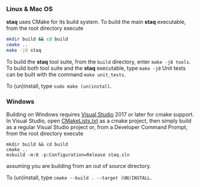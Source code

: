 ### Linux & Mac OS

**staq** uses CMake for its build system. To build the main **staq**
executable, from the root directory execute

  ```bash
  mkdir build && cd build
  cmake ..
  make -j8 staq
  ```

To build the **staq** tool suite, from the `build` directory, enter
`make -j8 tools`. To build both tool suite and the **staq** executable, type `make -j8`
Unit tests can be built with the command `make unit_tests`.

To (un)install, type `sudo make (un)install`.

### Windows

Building on Windows requires [Visual Studio](https://www.visualstudio.com) 2017
or later for cmake support. In Visual Studio, open
[CMakeLists.txt](https://github.com/softwareQinc/staq/blob/main/CMakeLists.txt)
as a cmake project, then simply build as a regular Visual Studio project or,
from a Developer Command Prompt, from the root directory execute 

  ```
  mkdir build && cd build
  cmake .. 
  msbuild -m:8 -p:Configuration=Release staq.sln
````

assuming you are building from an out of source directory. 

To (un)install, type `cmake --build . --target (UN)INSTALL`.
